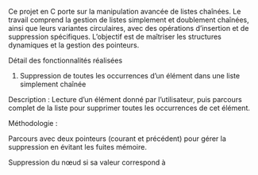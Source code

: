 Ce projet en C porte sur la manipulation avancée de listes chaînées. Le travail comprend la gestion de listes simplement et doublement chaînées, ainsi que leurs variantes circulaires, avec des opérations d’insertion et de suppression spécifiques. L’objectif est de maîtriser les structures dynamiques et la gestion des pointeurs.

Détail des fonctionnalités réalisées
1. Suppression de toutes les occurrences d’un élément dans une liste simplement chaînée

Description : Lecture d’un élément donné par l’utilisateur, puis parcours complet de la liste pour supprimer toutes les occurrences de cet élément.

Méthodologie :

Parcours avec deux pointeurs (courant et précédent) pour gérer la suppression en évitant les fuites mémoire.

Suppression du nœud si sa valeur correspond à 
